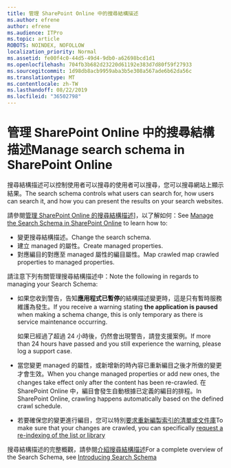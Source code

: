 ```yaml
---
title: 管理 SharePoint Online 中的搜尋結構描述
ms.author: efrene
author: efrene
ms.audience: ITPro
ms.topic: article
ROBOTS: NOINDEX, NOFOLLOW
localization_priority: Normal
ms.assetid: fe00f4c0-44d5-49d4-9db0-a62698bcd1d1
ms.openlocfilehash: 704fb3b682d23220d61192e383d7d80f59f27933
ms.sourcegitcommit: 1d98db8acb9959aba3b5e308a567ade6b62da56c
ms.translationtype: MT
ms.contentlocale: zh-TW
ms.lasthandoff: 08/22/2019
ms.locfileid: "36502798"
---
```

# <a name="manage-search-schema-in-sharepoint-online"></a><span data-ttu-id="ad739-102">管理 SharePoint Online 中的搜尋結構描述</span><span class="sxs-lookup"><span data-stu-id="ad739-102">Manage search schema in SharePoint Online</span></span>

<span data-ttu-id="ad739-103">搜尋結構描述可以控制使用者可以搜尋的使用者可以搜尋，您可以搜尋網站上顯示結果。</span><span class="sxs-lookup"><span data-stu-id="ad739-103">The search schema controls what users can search for, how users can search it, and how you can present the results on your search websites.</span></span> 

<span data-ttu-id="ad739-104">請參閱[管理 SharePoint Online 的搜尋結構描述](https://docs.microsoft.com/sharepoint/manage-search-schema)]，以了解如何：</span><span class="sxs-lookup"><span data-stu-id="ad739-104">See [Manage the Search Schema in SharePoint Online](https://docs.microsoft.com/sharepoint/manage-search-schema) to learn how to:</span></span> 
- <span data-ttu-id="ad739-105">變更搜尋結構描述。</span><span class="sxs-lookup"><span data-stu-id="ad739-105">Change the search schema.</span></span>
- <span data-ttu-id="ad739-106">建立 managed 的屬性。</span><span class="sxs-lookup"><span data-stu-id="ad739-106">Create managed properties.</span></span>
- <span data-ttu-id="ad739-107">對應編目的對應至 managed 屬性的編目屬性。</span><span class="sxs-lookup"><span data-stu-id="ad739-107">Map crawled map crawled properties to managed properties.</span></span>

<span data-ttu-id="ad739-108">請注意下列有關管理搜尋結構描述中：</span><span class="sxs-lookup"><span data-stu-id="ad739-108">Note the following in regards to managing your Search Schema:</span></span>

- <span data-ttu-id="ad739-109">如果您收到警告，告知**應用程式已暫停**的結構描述變更時，這是只有暫時服務維護為發生。</span><span class="sxs-lookup"><span data-stu-id="ad739-109">If you receive a warning stating **the application is paused** when making a schema change, this is only temporary as there is service maintenance occurring.</span></span> 

    <span data-ttu-id="ad739-110">如果已經過了超過 24 小時後，仍然會出現警告，請登支援案例。</span><span class="sxs-lookup"><span data-stu-id="ad739-110">If more than 24 hours have passed and you still experience the warning, please log a support case.</span></span>
- <span data-ttu-id="ad739-111">當您變更 managed 的屬性，或新增新的時內容已重新編目之後才所做的變更才會生效。</span><span class="sxs-lookup"><span data-stu-id="ad739-111">When you change managed properties or add new ones, the changes take effect only after the content has been re-crawled.</span></span> <span data-ttu-id="ad739-112">在 SharePoint Online 中，編目會發生自動根據已定義的編目的排程。</span><span class="sxs-lookup"><span data-stu-id="ad739-112">In SharePoint Online, crawling happens automatically based on the defined crawl schedule.</span></span>
- <span data-ttu-id="ad739-113">若要確保您的變更進行編目，您可以特別[要求重新編製索引的清單或文件庫](https://docs.microsoft.com/sharepoint/manage-search-schema#request-re-indexing-of-a-document-library-or-list)</span><span class="sxs-lookup"><span data-stu-id="ad739-113">To make sure that your changes are crawled, you can specifically [request a re-indexing of the list or library](https://docs.microsoft.com/sharepoint/manage-search-schema#request-re-indexing-of-a-document-library-or-list)</span></span> 

<span data-ttu-id="ad739-114">搜尋結構描述的完整概觀，請參閱[介紹搜尋結構描述](https://blogs.technet.microsoft.com/tothesharepoint/2012/11/25/introducing-search-schema-for-sharepoint-2013/)</span><span class="sxs-lookup"><span data-stu-id="ad739-114">For a complete overview of the Search Schema, see [Introducing Search Schema](https://blogs.technet.microsoft.com/tothesharepoint/2012/11/25/introducing-search-schema-for-sharepoint-2013/)</span></span> 


